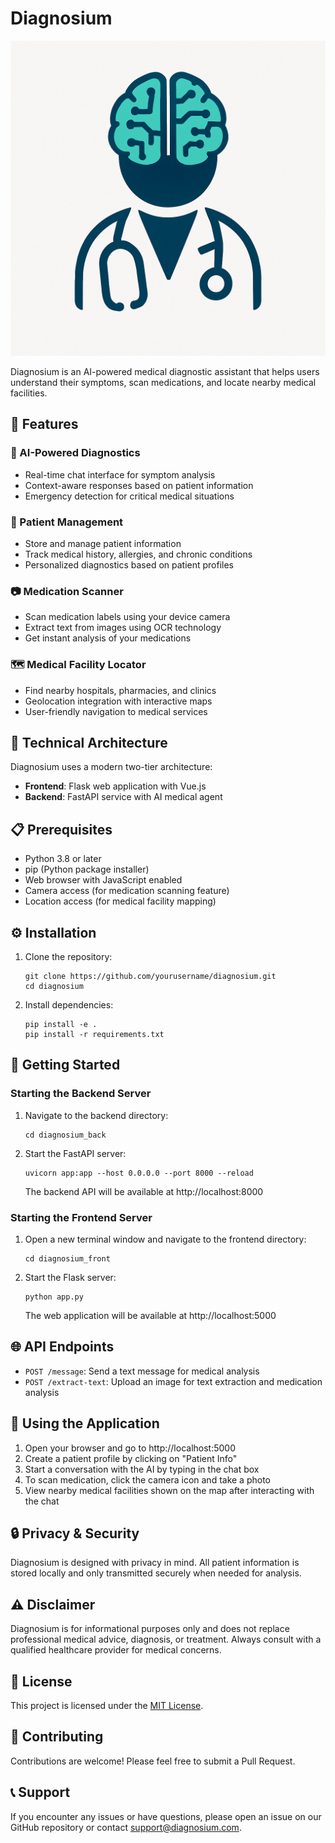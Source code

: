 # Diagnosium

![Diagnosium Logo](diagnosium_front/static/logo.png)

Diagnosium is an AI-powered medical diagnostic assistant that helps users understand their symptoms, scan medications, and locate nearby medical facilities.

## 🚀 Features

### 🤖 AI-Powered Diagnostics
- Real-time chat interface for symptom analysis
- Context-aware responses based on patient information
- Emergency detection for critical medical situations

### 📝 Patient Management
- Store and manage patient information
- Track medical history, allergies, and chronic conditions
- Personalized diagnostics based on patient profiles

### 📷 Medication Scanner
- Scan medication labels using your device camera
- Extract text from images using OCR technology
- Get instant analysis of your medications

### 🗺️ Medical Facility Locator
- Find nearby hospitals, pharmacies, and clinics
- Geolocation integration with interactive maps
- User-friendly navigation to medical services

## 🔧 Technical Architecture

Diagnosium uses a modern two-tier architecture:
- **Frontend**: Flask web application with Vue.js
- **Backend**: FastAPI service with AI medical agent

## 📋 Prerequisites

- Python 3.8 or later
- pip (Python package installer)
- Web browser with JavaScript enabled
- Camera access (for medication scanning feature)
- Location access (for medical facility mapping)

## ⚙️ Installation

1. Clone the repository:
   ```
   git clone https://github.com/yourusername/diagnosium.git
   cd diagnosium
   ```

2. Install dependencies:
   ```
   pip install -e .
   pip install -r requirements.txt
   ```

## 🚀 Getting Started

### Starting the Backend Server

1. Navigate to the backend directory:
   ```
   cd diagnosium_back
   ```

2. Start the FastAPI server:
   ```
   uvicorn app:app --host 0.0.0.0 --port 8000 --reload
   ```
   The backend API will be available at http://localhost:8000

### Starting the Frontend Server

1. Open a new terminal window and navigate to the frontend directory:
   ```
   cd diagnosium_front
   ```

2. Start the Flask server:
   ```
   python app.py
   ```
   The web application will be available at http://localhost:5000

## 🌐 API Endpoints

- `POST /message`: Send a text message for medical analysis
- `POST /extract-text`: Upload an image for text extraction and medication analysis

## 📱 Using the Application

1. Open your browser and go to http://localhost:5000
2. Create a patient profile by clicking on "Patient Info"
3. Start a conversation with the AI by typing in the chat box
4. To scan medication, click the camera icon and take a photo
5. View nearby medical facilities shown on the map after interacting with the chat

## 🔒 Privacy & Security

Diagnosium is designed with privacy in mind. All patient information is stored locally and only transmitted securely when needed for analysis.

## ⚠️ Disclaimer

Diagnosium is for informational purposes only and does not replace professional medical advice, diagnosis, or treatment. Always consult with a qualified healthcare provider for medical concerns.

## 📄 License

This project is licensed under the [MIT License](LICENSE).

## 👥 Contributing

Contributions are welcome! Please feel free to submit a Pull Request.

## 📞 Support

If you encounter any issues or have questions, please open an issue on our GitHub repository or contact support@diagnosium.com.